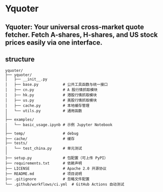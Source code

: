 # Yquoter
Yquoter: Your universal cross-market quote fetcher. Fetch A-shares, H-shares, and US stock prices easily via one interface.
---
## structure
```
yquoter/
├── yquoter/
│   ├── __init__.py
│   ├── base.py           # 公共工具函数与统一接口
│   ├── cn.py             # A 股行情抓取模块
│   ├── hk.py             # 港股行情抓取模块
│   ├── us.py             # 美股行情抓取模块
│   ├── cache.py          # 本地缓存管理
│   └── utils.py          # 通用函数
│
├── examples/
│   └── basic_usage.ipynb # 示例 Jupyter Notebook
│
├── temp/                 # debug
├── cache/                # 缓存
├── tests/
│   └── test_china.py     # 单元测试
│
├── setup.py              # 包配置（可上传 PyPI）
├── requirements.txt      # 依赖声明
├── LICENSE               # Apache 2.0 开源协议
├── README.md             # 项目说明
├── .gitignore            # 忽略文件配置
└── .github/workflows/ci.yml  # GitHub Actions 自动测试
```
